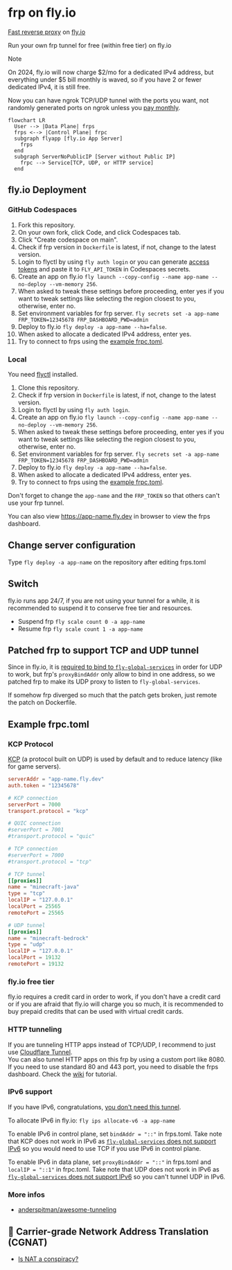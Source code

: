 # frp on fly.io
[Fast reverse proxy](https://github.com/fatedier/frp) on [fly.io](https://fly.io)

Run your own frp tunnel for free (within free tier) on fly.io

> [!NOTE]
> On 2024, fly.io will now charge $2/mo for a dedicated IPv4 address, but everything under $5 bill monthly is waved, so if you have 2 or fewer dedicated IPv4, it is still free.

Now you can have ngrok TCP/UDP tunnel with the ports you want, not randomly generated ports on ngrok unless you [pay monthly](https://ngrok.com/pricing).

```mermaid
flowchart LR
  User --> |Data Plane| frps
  frps <--> |Control Plane| frpc
  subgraph flyapp [fly.io App Server]
    frps
  end
  subgraph ServerNoPublicIP [Server without Public IP]
    frpc --> Service[TCP, UDP, or HTTP service]
  end
```

## fly.io Deployment
### GitHub Codespaces

1. Fork this repository.
2. On your own fork, click Code, and click Codespaces tab.
3. Click "Create codespace on main".
4. Check if frp version in `Dockerfile` is latest, if not, change to the latest version.
5. Login to flyctl by using `fly auth login` or you can generate [access tokens](https://fly.io/user/personal_access_tokens) and paste it to `FLY_API_TOKEN` in Codespaces secrets.
6. Create an app on fly.io `fly launch --copy-config --name app-name --no-deploy --vm-memory 256`.
7. When asked to tweak these settings before proceeding, enter yes if you want to tweak settings like selecting the region closest to you, otherwise, enter no.
8. Set environment variables for frp server. `fly secrets set -a app-name FRP_TOKEN=12345678 FRP_DASHBOARD_PWD=admin`
9. Deploy to fly.io `fly deploy -a app-name --ha=false`.
10. When asked to allocate a dedicated IPv4 address, enter yes.
11. Try to connect to frps using the [example frpc.toml](#example-frpctoml).

### Local
You need [flyctl](https://github.com/superfly/flyctl) installed.

1. Clone this repository.
2. Check if frp version in `Dockerfile` is latest, if not, change to the latest version.
3. Login to flyctl by using `fly auth login`.
4. Create an app on fly.io `fly launch --copy-config --name app-name --no-deploy --vm-memory 256`.
5. When asked to tweak these settings before proceeding, enter yes if you want to tweak settings like selecting the region closest to you, otherwise, enter no.
6. Set environment variables for frp server. `fly secrets set -a app-name FRP_TOKEN=12345678 FRP_DASHBOARD_PWD=admin`
7. Deploy to fly.io `fly deploy -a app-name --ha=false`.
8. When asked to allocate a dedicated IPv4 address, enter yes.
9. Try to connect to frps using the [example frpc.toml](#example-frpctoml).

Don't forget to change the `app-name` and the `FRP_TOKEN` so that others can't use your frp tunnel.

You can also view https://app-name.fly.dev in browser to view the frps dashboard.

## Change server configuration
Type `fly deploy -a app-name` on the repository after editing frps.toml

## Switch
fly.io runs app 24/7, if you are not using your tunnel for a while, it is recommended to suspend it to conserve free tier and resources.

* Suspend frp `fly scale count 0 -a app-name`
* Resume frp `fly scale count 1 -a app-name`

## Patched frp to support TCP and UDP tunnel
Since in fly.io, it is [required to bind to `fly-global-services`](https://fly.io/docs/networking/udp-and-tcp/#your-app-needs-to-bind-to-the-fly-global-services-address) in order for UDP to work, but frp's `proxyBindAddr` only allow to bind in one address, so we patched frp to make its UDP proxy to listen to `fly-global-services`.

If somehow frp diverged so much that the patch gets broken, just remote the patch on Dockerfile.

## Example frpc.toml
### KCP Protocol
[KCP](https://github.com/skywind3000/kcp/blob/master/README.en.md) (a protocol built on UDP) is used by default and to reduce latency (like for game servers).

```toml
serverAddr = "app-name.fly.dev"
auth.token = "12345678"

# KCP connection
serverPort = 7000
transport.protocol = "kcp"

# QUIC connection
#serverPort = 7001
#transport.protocol = "quic"

# TCP connection
#serverPort = 7000
#transport.protocol = "tcp"

# TCP tunnel
[[proxies]]
name = "minecraft-java"
type = "tcp"
localIP = "127.0.0.1"
localPort = 25565
remotePort = 25565

# UDP tunnel
[[proxies]]
name = "minecraft-bedrock"
type = "udp"
localIP = "127.0.0.1"
localPort = 19132
remotePort = 19132
```

### fly.io free tier
fly.io requires a credit card in order to work, if you don't have a credit card or if you are afraid that fly.io will charge you so much, it is recommended to buy prepaid credits that can be used with virtual credit cards.

### HTTP tunneling
If you are tunneling HTTP apps instead of TCP/UDP, I recommend to just use [Cloudflare Tunnel](https://www.cloudflare.com/products/tunnel/).\
You can also tunnel HTTP apps on this frp by using a custom port like 8080.\
If you need to use standard 80 and 443 port, you need to disable the frps dashboard. Check the [wiki](https://github.com/AnimMouse/frp-flyapp/wiki/HTTP-Tunneling) for tutorial.

### IPv6 support
If you have IPv6, congratulations, [you don't need this tunnel](https://www.reddit.com/r/networkingmemes/comments/sif407/imagine_network_engineers_time_gone_into/).

To allocate IPv6 in fly.io: `fly ips allocate-v6 -a app-name`

To enable IPv6 in control plane, set `bindAddr = "::"` in frps.toml. Take note that KCP does not work in IPv6 as [`fly-global-services` does not support IPv6] so you would need to use TCP if you use IPv6 in control plane.

To enable IPv6 in data plane, set `proxyBindAddr = "::"` in frps.toml and `localIP = "::1"` in frpc.toml. Take note that UDP does not work in IPv6 as [`fly-global-services` does not support IPv6] so you can't tunnel UDP in IPv6.

[`fly-global-services` does not support IPv6]: https://fly.io/docs/networking/udp-and-tcp/#your-app-needs-to-bind-to-the-fly-global-services-address

### More infos
* [anderspitman/awesome-tunneling](https://github.com/anderspitman/awesome-tunneling)

## 🖕 Carrier-grade Network Address Translation (CGNAT)
* [Is NAT a conspiracy?](https://chatgptwith.me/posts/is-nat-a-conspiracy/)